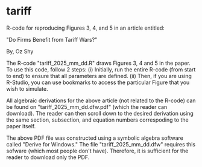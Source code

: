 # tariff

R-code for reproducing Figures 3, 4, and 5 in an article entitled:

"Do Firms Benefit from Tariff Wars?"

By, Oz Shy

The R-code "tariff_2025_mm_dd.R" draws Figures 3, 4 and 5 in the paper. To use this code, follow 2 steps: (i) Initially, run the entire R-code (from start to end) to ensure that all parameters are defined. (ii) Then, if you are using R-Studio, you can use bookmarks to access the particular Figure  that you wish to simulate.

All algebraic derivations for the above article (not related to the R-code) can be found on "tariff_2025_mm_dd.dfw.pdf" (which the reader can download). The reader can then scroll down to the desired derivation using the same section, subsection, and equation numbers correspoding to the paper itself.

The above PDF file was constructed using a symbolic algebra software called "Derive for Windows." The file "tariff_2025_mm_dd.dfw" requires this sofware (which most people don't have). Therefore, it is sufficient for the reader to download only the PDF.
